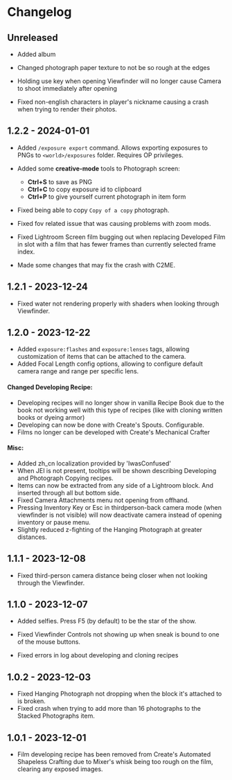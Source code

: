 # Changelog

## Unreleased
- Added album

- Changed photograph paper texture to not be so rough at the edges
- Holding use key when opening Viewfinder will no longer cause Camera to shoot immediately after opening

- Fixed non-english characters in player's nickname causing a crash when trying to render their photos. 

## 1.2.2 - 2024-01-01
- Added `/exposure export` command. Allows exporting exposures to PNGs to `<world>/exposures` folder. Requires OP privileges.
- Added some **creative-mode** tools to Photograph screen:
  - **Ctrl+S** to save as PNG
  - **Ctrl+C** to copy exposure id to clipboard
  - **Ctrl+P** to give yourself current photograph in item form

- Fixed being able to copy `Copy of a copy` photograph.
- Fixed fov related issue that was causing problems with zoom mods.
- Fixed Lightroom Screen film bugging out when replacing Developed Film in slot with a film that has fewer frames than currently selected frame index.   
- Made some changes that may fix the crash with C2ME. 

## 1.2.1 - 2023-12-24
- Fixed water not rendering properly with shaders when looking through Viewfinder.

## 1.2.0 - 2023-12-22
- Added `exposure:flashes` and `exposure:lenses` tags, allowing customization of items that can be attached to the camera. 
- Added Focal Length config options, allowing to configure default camera range and range per specific lens.

#### Changed Developing Recipe:
- Developing recipes will no longer show in vanilla Recipe Book due to the book not working well with this type of recipes (like with cloning written books or dyeing armor)   
- Developing can now be done with Create's Spouts. Configurable.
- Films no longer can be developed with Create's Mechanical Crafter

#### Misc: 
- Added zh_cn localization provided by 'IwasConfused'
- When JEI is not present, tooltips will be shown describing Developing and Photograph Copying recipes.
- Items can now be extracted from any side of a Lightroom block. And inserted through all but bottom side.
- Fixed Camera Attachments menu not opening from offhand.
- Pressing Inventory Key or Esc in thirdperson-back camera mode (when viewfinder is not visible) will now deactivate camera instead of opening inventory or pause menu.
- Slightly reduced z-fighting of the Hanging Photograph at greater distances.

## 1.1.1 - 2023-12-08
- Fixed third-person camera distance being closer when not looking through the Viewfinder.

## 1.1.0 - 2023-12-07
- Added selfies. Press F5 (by default) to be the star of the show. 

- Fixed Viewfinder Controls not showing up when sneak is bound to one of the mouse buttons.
- Fixed errors in log about developing and cloning recipes

## 1.0.2 - 2023-12-03
- Fixed Hanging Photograph not dropping when the block it's attached to is broken.
- Fixed crash when trying to add more than 16 photographs to the Stacked Photographs item.

## 1.0.1 - 2023-12-01
- Film developing recipe has been removed from Create's Automated Shapeless Crafting due to Mixer's whisk being too rough on the film, clearing any exposed images.   
